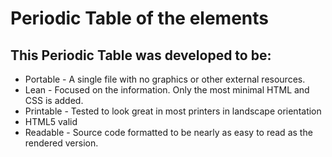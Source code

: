 Periodic Table of the elements
===============================

## This Periodic Table was developed to be:

* Portable - A single file with no graphics or other external resources.
* Lean - Focused on the information. Only the most minimal HTML and CSS is added.
* Printable - Tested to look great in most printers in landscape orientation
* HTML5 valid
* Readable - Source code formatted to be nearly as easy to read as the rendered version.
